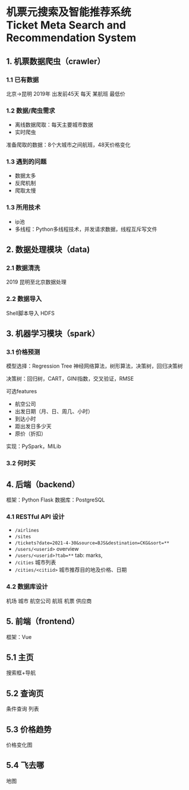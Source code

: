 # 机票元搜索及智能推荐系统<br>Ticket Meta Search and Recommendation System

## 1. 机票数据爬虫（crawler）

### 1.1 已有数据

北京->昆明 2019年 出发前45天 每天 某航班 最低价

### 1.2 数据/爬虫需求

- 离线数据爬取：每天主要城市数据
- 实时爬虫

准备爬取的数据：8个大城市之间航班，48天价格变化

### 1.3 遇到的问题

- 数据太多
- 反爬机制
- 爬取太慢

### 1.3 所用技术

- ip池
- 多线程：Python多线程技术，并发请求数据，线程互斥写文件

## 2. 数据处理模块（data)

### 2.1 数据清洗

2019 昆明至北京数据处理

### 2.2 数据导入

Shell脚本导入 HDFS

## 3. 机器学习模块（spark）

### 3.1 价格预测

模型选择：Regression Tree
神经网络算法，树形算法，决策树，回归决策树

决策树：回归树，CART，GINI指数，交叉验证，RMSE

可选features
- 航空公司
- 出发日期（月、日、周几、小时）
- 到达小时
- 距出发日多少天
- 原价（折扣）

实现：PySpark，MlLib

### 3.2 何时买

## 4. 后端（backend）

框架：Python Flask
数据库：PostgreSQL

### 4.1 RESTful API 设计

- `/airlines`
- `/sites`
- `/tickets?date=2021-4-30&source=BJS&destination=CKG&sort=**`
- `/users/<userid>` overview
- `/users/<userid>?tab=**` tab: marks, 
- `/cities` 城市列表
- `/cities/<citiid>` 城市推荐目的地及价格、日期

### 4.2 数据库设计

机场
城市
航空公司
航班
机票
供应商

## 5. 前端（frontend）

框架：Vue

## 5.1 主页

搜索框+导航

## 5.2 查询页

条件查询
列表

## 5.3 价格趋势

价格变化图

## 5.4 飞去哪

地图

